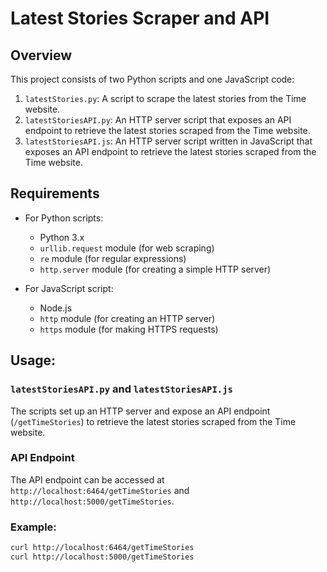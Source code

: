 # Latest Stories Scraper and API

## Overview
This project consists of two Python scripts and one JavaScript code:
1. `latestStories.py`: A script to scrape the latest stories from the Time website.
2. `latestStoriesAPI.py`: An HTTP server script that exposes an API endpoint to retrieve the latest stories scraped from the Time website.
3. `latestStoriesAPI.js`: An HTTP server script written in JavaScript that exposes an API endpoint to retrieve the latest stories scraped from the Time website.

## Requirements
- For Python scripts:
  - Python 3.x
  - `urllib.request` module (for web scraping)
  - `re` module (for regular expressions)
  - `http.server` module (for creating a simple HTTP server)
  
- For JavaScript script:
  - Node.js
  - `http` module (for creating an HTTP server)
  - `https` module (for making HTTPS requests)
## Usage:

### `latestStoriesAPI.py` and `latestStoriesAPI.js`
The scripts set up an HTTP server and expose an API endpoint (`/getTimeStories`) to retrieve the latest stories scraped from the Time website.

### API Endpoint
The API endpoint can be accessed at `http://localhost:6464/getTimeStories` and `http://localhost:5000/getTimeStories`.

### Example:
```bash
curl http://localhost:6464/getTimeStories
curl http://localhost:5000/getTimeStories

